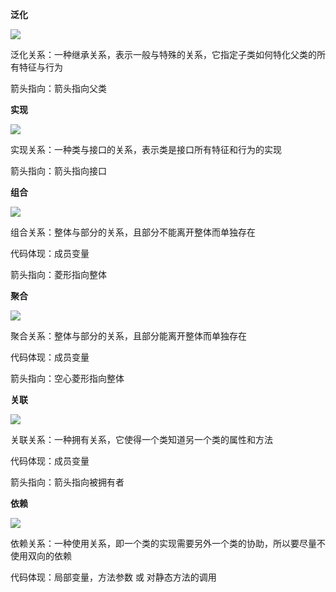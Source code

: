 **泛化**

![](https://agam-blog-image.oss-cn-hangzhou.aliyuncs.com/24bf6443d1682e0b05d36dd3c1bb05ceb35.jpg)

泛化关系：一种继承关系，表示一般与特殊的关系，它指定子类如何特化父类的所有特征与行为

箭头指向：箭头指向父类

**实现**

![](https://agam-blog-image.oss-cn-hangzhou.aliyuncs.com/c404b532348eaf60f5215a4b939506f884b.jpg)

实现关系：一种类与接口的关系，表示类是接口所有特征和行为的实现

箭头指向：箭头指向接口

**组合**

![](https://agam-blog-image.oss-cn-hangzhou.aliyuncs.com/fa84ab26590d8e450801029b02de8db8c5b.jpg)

组合关系：整体与部分的关系，且部分不能离开整体而单独存在

代码体现：成员变量

箭头指向：菱形指向整体

**聚合**

![](https://agam-blog-image.oss-cn-hangzhou.aliyuncs.com/c39b8c64b2a26f227592961e1ea54c42b22.jpg)

聚合关系：整体与部分的关系，且部分能离开整体而单独存在

代码体现：成员变量

箭头指向：空心菱形指向整体

**关联**

![](https://agam-blog-image.oss-cn-hangzhou.aliyuncs.com/e7242029aea974bdb4c80e9fa4a7eec6d9f.jpg)

关联关系：一种拥有关系，它使得一个类知道另一个类的属性和方法

代码体现：成员变量

箭头指向：箭头指向被拥有者

**依赖**

![](https://agam-blog-image.oss-cn-hangzhou.aliyuncs.com/3e531cf2f3077a6b45c77bf8c3a1d4ba4d0.jpg)

依赖关系：一种使用关系，即一个类的实现需要另外一个类的协助，所以要尽量不使用双向的依赖

代码体现：局部变量，方法参数 或 对静态方法的调用
